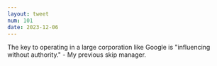 ```yaml
---
layout: tweet
num: 101
date: 2023-12-06
---
```


The key to operating in a large corporation like Google is
"influencing without authority." - My previous skip manager.
